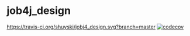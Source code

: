 # job4j_design

https://travis-ci.org/shuyski/jobj4_design.svg?branch=master
[![codecov](https://codecov.io/gh/shuyski/jobj4_design/branch/master/graph/badge.svg?token=yWNJe2Feha)](https://codecov.io/gh/shuyski/jobj4_design)